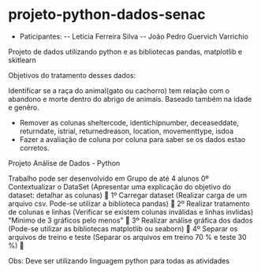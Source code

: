 # projeto-python-dados-senac

- Paticipantes:
-- Letícia Ferreira Silva
-- João Pedro Guervich Varrichio

Projeto de dados utilizando python e as bibliotecas pandas, matplotlib e skitlearn

Objetivos do tratamento desses dados:

Identificar se a raça do animal(gato ou cachorro) tem relação com o abandono e morte dentro do abrigo de animais. Baseado também na idade e genêro.
- Remover as colunas sheltercode, identichipnumber, deceaseddate, returndate, istrial, returnedreason, location, movementtype, isdoa
- Fazer a avaliação de coluna por coluna para saber se os dados estao corretos.

Projeto Análise de Dados - Python

Trabalho pode ser desenvolvido em Grupo de até 4 alunos
0º Contextualizar o DataSet (Apresentar uma explicação do objetivo do dataset: detalhar as colunas) 💎
1º Carregar dataset (Realizar carga de um arquivo csv. Pode-se utilizar a biblioteca pandas) 💎
2º Realizar tratamento de colunas e linhas (Verificar se existem colunas inválidas e linhas invlidas) "Minimo de 3 gráficos pelo menos" 💎
3º Realizar análise gráfica dos dados (Pode-se utilizar as bibliotecas matplotlib ou seaborn) 💎
4º Separar os arquivos de treino e teste (Separar os arquivos em treino 70 % e teste 30 %) 💎

Obs: Deve ser utilizando linguagem python para todas as atividades